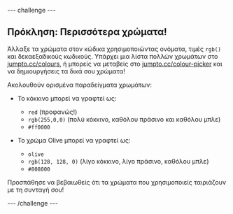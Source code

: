 \--- challenge \---

## Πρόκληση: Περισσότερα χρώματα!

Άλλαξε τα χρώματα στον κώδικα χρησιμοποιώντας ονόματα, τιμές `rgb()` και δεκαεξαδικούς κωδικούς. Υπάρχει μια λίστα πολλών χρωμάτων στο <a href="http://jumpto.cc/colours" target="_blank">jumpto.cc/colours</a>, ή μπορείς να μεταβείς στο <a href="http://jumpto.cc/colour-picker" target="_blank">jumpto.cc/colour-picker</a> και να δημιουργήσεις τα δικά σου χρώματα!

Ακολουθούν ορισμένα παραδείγματα χρωμάτων:

+ Το κόκκινο μπορεί να γραφτεί ως:
    
    + `red` (προφανώς!)
    + `rgb(255,0,0)` (πολύ κόκκινο, καθόλου πράσινο και καθόλου μπλε)
    + `#ff0000`

+ Το χρώμα Olive μπορεί να γραφτεί ως:
    
    + `olive`
    + `rgb(128, 128, 0)` (λίγο κόκκινο, λίγο πράσινο, καθόλου μπλε)
    + `#808000`

Προσπάθησε να βεβαιωθείς ότι τα χρώματα που χρησιμοποιείς ταιριάζουν με τη συνταγή σου!

\--- /challenge \---
